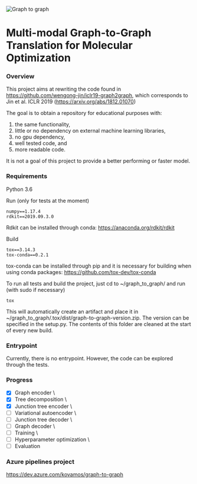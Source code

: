![Graph to graph](https://github.com/kovanostra/graph-to-graph/workflows/Graph%20to%20graph/badge.svg)

# Multi-modal Graph-to-Graph Translation for Molecular Optimization

### Overview

This project aims at rewriting the code found in https://github.com/wengong-jin/iclr19-graph2graph, which corresponds to Jin et al. ICLR 2019 (https://arxiv.org/abs/1812.01070)

The goal is to obtain a repository for educational purposes with:
1. the same functionality, 
2. little or no dependency on external machine learning libraries,
3. no gpu dependency,
4. well tested code, and 
5. more readable code.

It is not a goal of this project to provide a better performing or faster model.

### Requirements
Python 3.6 

Run (only for tests at the moment)
```
numpy==1.17.4
rdkit==2019.09.3.0
```

Rdkit can be installed through conda: https://anaconda.org/rdkit/rdkit

Build
```
tox==3.14.3
tox-conda==0.2.1
```

tox-conda can be installed through pip and it is necessary for building when using conda packages: https://github.com/tox-dev/tox-conda


To run all tests and build the project, just cd to ~/graph_to_graph/ and run (with sudo if necessary)
```
tox
```

This will automatically create an artifact and place it in ~/graph_to_graph/.tox/dist/graph-to-graph-version.zip. The version can be specified in the setup.py. The contents of this folder are cleaned at the start of every new build.

### Entrypoint

Currently, there is no entrypoint. However, the code can be explored through the tests.


### Progress

-[x] Graph encoder \
-[x] Tree decomposition \
-[x] Junction tree encoder \
-[ ] Variational autoencoder \
-[ ] Junction tree decoder \
-[ ] Graph decoder \
-[ ] Training \
-[ ] Hyperparameter optimization \
-[ ] Evaluation 

### Azure pipelines project

https://dev.azure.com/kovamos/graph-to-graph
